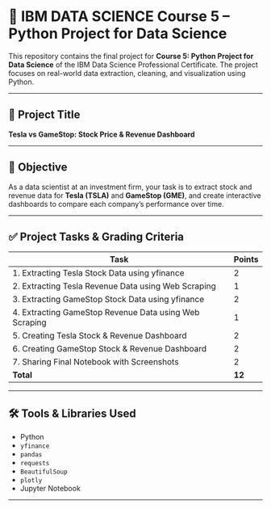 # 📘 IBM DATA SCIENCE Course 5 – Python Project for Data Science

This repository contains the final project for **Course 5: Python Project for Data Science** of the IBM Data Science Professional Certificate. The project focuses on real-world data extraction, cleaning, and visualization using Python.

---

## 📌 Project Title

**Tesla vs GameStop: Stock Price & Revenue Dashboard**

---

## 🎯 Objective

As a data scientist at an investment firm, your task is to extract stock and revenue data for **Tesla (TSLA)** and **GameStop (GME)**, and create interactive dashboards to compare each company’s performance over time.

---

## ✅ Project Tasks & Grading Criteria

| Task                                                                  | Points |
|-----------------------------------------------------------------------|--------|
| 1. Extracting Tesla Stock Data using yfinance                         | 2      |
| 2. Extracting Tesla Revenue Data using Web Scraping                   | 1      |
| 3. Extracting GameStop Stock Data using yfinance                      | 2      |
| 4. Extracting GameStop Revenue Data using Web Scraping                | 1      |
| 5. Creating Tesla Stock & Revenue Dashboard                           | 2      |
| 6. Creating GameStop Stock & Revenue Dashboard                        | 2      |
| 7. Sharing Final Notebook with Screenshots                            | 2      |
| **Total**                                                             | **12** |

---

## 🛠️ Tools & Libraries Used

- Python
- `yfinance`
- `pandas`
- `requests`
- `BeautifulSoup`
- `plotly`
- Jupyter Notebook

---



